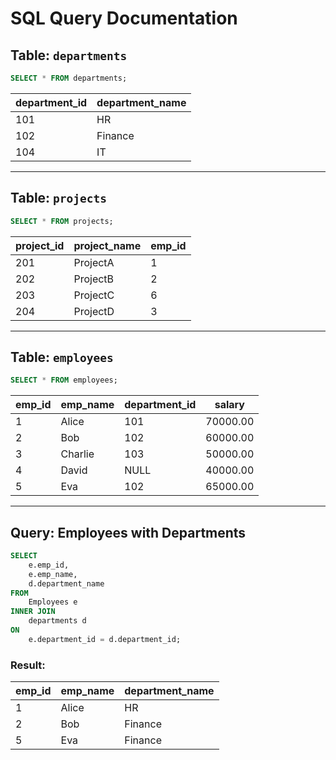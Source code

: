 # SQL Query Documentation

## Table: `departments`
```sql
SELECT * FROM departments;
```
| department_id | department_name |
|---------------|-----------------|
| 101           | HR              |
| 102           | Finance         |
| 104           | IT              |

---

## Table: `projects`
```sql
SELECT * FROM projects;
```
| project_id | project_name | emp_id |
|------------|--------------|--------|
| 201        | ProjectA     | 1      |
| 202        | ProjectB     | 2      |
| 203        | ProjectC     | 6      |
| 204        | ProjectD     | 3      |

---

## Table: `employees`
```sql
SELECT * FROM employees;
```
| emp_id | emp_name | department_id | salary   |
|--------|----------|----------------|----------|
| 1      | Alice    | 101            | 70000.00 |
| 2      | Bob      | 102            | 60000.00 |
| 3      | Charlie  | 103            | 50000.00 |
| 4      | David    | NULL           | 40000.00 |
| 5      | Eva      | 102            | 65000.00 |

---

## Query: Employees with Departments
```sql
SELECT 
    e.emp_id,
    e.emp_name,
    d.department_name
FROM 
    Employees e
INNER JOIN 
    departments d 
ON 
    e.department_id = d.department_id;
```

### Result:
| emp_id | emp_name | department_name |
|--------|----------|-----------------|
| 1      | Alice    | HR              |
| 2      | Bob      | Finance         |
| 5      | Eva      | Finance         |

<!-- This will retrieve emp_id,emp_name and department_name from the respective tables according to the aliases given -->